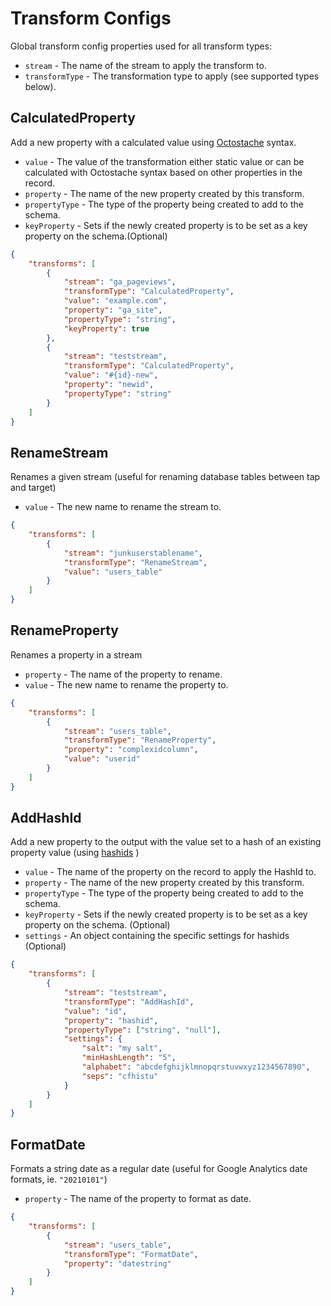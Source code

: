 # Transform Configs

Global transform config properties used for all transform types:
- `stream` - The name of the stream to apply the transform to.
- `transformType` - The transformation type to apply (see supported types below).

## CalculatedProperty
Add a new property with a calculated value using [Octostache](https://github.com/OctopusDeploy/Octostache) syntax.
- `value` - The value of the transformation either static value or can be calculated with Octostache syntax based on other properties in the record.
- `property` - The name of the new property created by this transform.
- `propertyType` - The type of the property being created to add to the schema.
- `keyProperty` - Sets if the newly created property is to be set as a key property on the schema.(Optional)

```json
{
    "transforms": [
        {
            "stream": "ga_pageviews",
            "transformType": "CalculatedProperty",
            "value": "example.com",
            "property": "ga_site",
            "propertyType": "string",
            "keyProperty": true
        },
        {
            "stream": "teststream",
            "transformType": "CalculatedProperty",
            "value": "#{id}-new",
            "property": "newid",
            "propertyType": "string"
        }
    ]
}
```

## RenameStream
Renames a given stream (useful for renaming database tables between tap and target)
- `value` - The new name to rename the stream to.

```json
{
    "transforms": [
        {
            "stream": "junkuserstablename",
            "transformType": "RenameStream",
            "value": "users_table"
        }
    ]
}
```

## RenameProperty
Renames a property in a stream
- `property` - The name of the property to rename.
- `value` - The new name to rename the property to.

```json
{
    "transforms": [
        {
            "stream": "users_table",
            "transformType": "RenameProperty",
            "property": "complexidcolumn",
            "value": "userid"
        }
    ]
}
```

## AddHashId
Add a new property to the output with the value set to a hash of an existing property value (using [hashids](https://hashids.org/net/) )
- `value` - The name of the property on the record to apply the HashId to.
- `property` - The name of the new property created by this transform.
- `propertyType` - The type of the property being created to add to the schema.
- `keyProperty` - Sets if the newly created property is to be set as a key property on the schema. (Optional)
- `settings` - An object containing the specific settings for hashids (Optional)

```json
{
    "transforms": [
        {
            "stream": "teststream",
            "transformType": "AddHashId",
            "value": "id",
            "property": "hashid",
            "propertyType": ["string", "null"],
            "settings": {
                "salt": "my salt",
                "minHashLength": "5",
                "alphabet": "abcdefghijklmnopqrstuvwxyz1234567890",
                "seps": "cfhistu"
            }
        }
    ]
}
```

## FormatDate
Formats a string date as a regular date (useful for Google Analytics date formats, ie. `"20210101"`)
- `property` - The name of the property to format as date.

```json
{
    "transforms": [
        {
            "stream": "users_table",
            "transformType": "FormatDate",
            "property": "datestring"
        }
    ]
}
```
